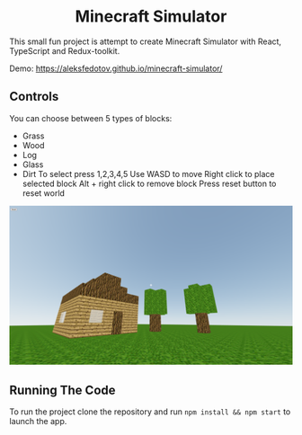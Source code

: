 <h1 align="center">Minecraft Simulator</a></h1>

This small fun project is attempt to create Minecraft Simulator with React, TypeScript and Redux-toolkit.

Demo: https://aleksfedotov.github.io/minecraft-simulator/

## Controls

You can choose between 5 types of blocks:

- Grass
- Wood
- Log
- Glass
- Dirt
  To select press 1,2,3,4,5
  Use WASD to move
  Right click to place selected block
  Alt + right click to remove block
  Press reset button to reset world

![Preview](preview.png 'Preview')

## Running The Code

To run the project clone the repository and run `npm install && npm start` to launch the app.
